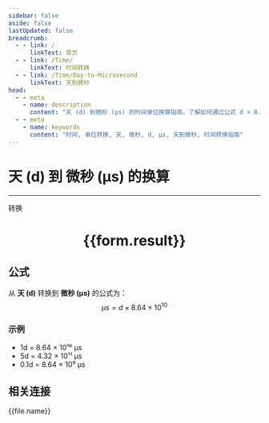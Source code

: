 ```yaml
---
sidebar: false
aside: false
lastUpdated: false
breadcrumb:
  - - link: /
      linkText: 首页
  - - link: /Time/
      linkText: 时间转换
  - - link: /Time/Day-to-Microsecond
      linkText: 天到微秒
head:
  - - meta
    - name: description
      content: "天 (d) 到微秒 (μs) 的时间单位换算指南。了解如何通过公式 d × 8.64 × 10¹⁰ 转换为微秒。"
  - - meta
    - name: keywords
      content: "时间, 单位转换, 天, 微秒, d, μs, 天到微秒, 时间转换指南"
---
```

# 天 (d) 到 微秒 (μs) 的换算

---
<script setup>
import { onMounted, reactive, inject, ref } from 'vue'
import { NButton,NForm ,NFormItem,NInput,NInputNumber,NSelect,NCard,useMessage,NGrid ,NGi  } from 'naive-ui'
import { defineClientComponent } from 'vitepress'
import { Time } from '../../files';

const convert = inject('convert')

const form = reactive({
  number: null,
  result: '',
})

const convertHandler = () => {
  if (form.number !== null && !isNaN(form.number)) {
    const convertedValue = parseFloat(form.number) * 86400000000
    form.result = `${form.number}d = ${convertedValue.toFixed(0)}μs`
  } else {
    form.result = '请输入有效的数值。'
  }
}
</script>

<n-form size="large" :model="form">
  <n-form-item label="天 (d)">
    <n-input-number v-model:value="form.number" placeholder="输入天" style="width: 100%" />
  </n-form-item>
  <n-form-item>
    <n-button type="primary" @click="convertHandler" block>转换</n-button>
  </n-form-item>
</n-form>

<n-card  embedded :bordered="false" hoverable>
  <div  style="text-align:center">
    <h1>{{form.result}}</h1>
  </div>
</n-card>

## 公式

从 **天 (d)** 转换到 **微秒 (μs)** 的公式为：
$$ \mu s = d \times 8.64 \times 10^{10} $$

### 示例
- 1d = 8.64 × 10¹⁰ μs
- 5d = 4.32 × 10¹¹ μs
- 0.1d = 8.64 × 10⁹ μs
## 相关连接
<n-grid x-gap="12" :cols="4">
  <n-gi v-for="(file, index) in Time" :key="index">
    <n-button
      text
      tag="a"
      :href="file.path"
      type="primary"
    >
      {{file.name}}
    </n-button>
  </n-gi>
</n-grid>